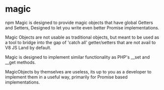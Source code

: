 # magic
npm
Magic is designed to provide magic objects that have global Getters and Setters, Designed to let you write even better Promise implementations.

Magic Objects are not usable as traditional objects, but meant to be used as a tool to bridge into the gap of 'catch all' getter/setters that are not avail to V8 JS Land by default.

Magic is designed to implement similar functionality as PHP's __set and __get methods.

MagicObjects by themselves are useless, its up to you as a developer to implement them in a useful way, primarily for Promise based implementations.
